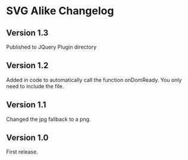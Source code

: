 # SVG Alike Changelog

## Version 1.3

Published to JQuery Plugin directory

## Version 1.2

Added in code to automatically call the function onDomReady. You only need to include the file.

## Version 1.1

Changed the jpg fallback to a png.

## Version 1.0

First release.